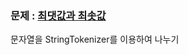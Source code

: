 ### 문제 : [최댓값과 최솟값](https://school.programmers.co.kr/learn/courses/30/lessons/12939)

문자열을 StringTokenizer를 이용하여 나누기